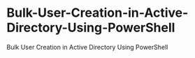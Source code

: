 # Bulk-User-Creation-in-Active-Directory-Using-PowerShell
Bulk User Creation in Active Directory Using PowerShell
